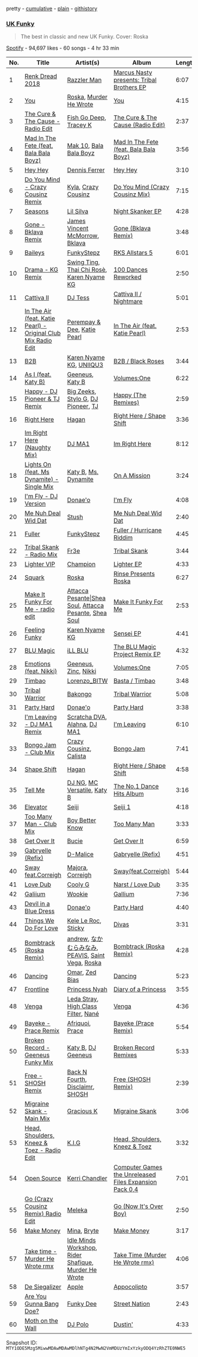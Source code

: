 pretty - [cumulative](/playlists/cumulative/37i9dQZF1DX2JKi7oFC6Jv.md) - [plain](/playlists/plain/37i9dQZF1DX2JKi7oFC6Jv) - [githistory](https://github.githistory.xyz/mackorone/spotify-playlist-archive/blob/main/playlists/plain/37i9dQZF1DX2JKi7oFC6Jv)

### [UK Funky](https://open.spotify.com/playlist/37i9dQZF1DX2JKi7oFC6Jv)

> The best in classic and new UK Funky\. Cover: Roska

[Spotify](https://open.spotify.com/user/spotify) - 94,697 likes - 60 songs - 4 hr 33 min

| No. | Title | Artist(s) | Album | Length |
|---|---|---|---|---|
| 1 | [Renk Dread 2018](https://open.spotify.com/track/5vQcvMTyjMWijV5RE8R7Hj) | [Razzler Man](https://open.spotify.com/artist/67zKupu2re2sdiPMz5HtOu) | [Marcus Nasty presents: Tribal Brothers EP](https://open.spotify.com/album/6b18zJLak5cbzGjiPsxnM1) | 6:07 |
| 2 | [You](https://open.spotify.com/track/3wG8a1EraWKj9FnoVWaO2t) | [Roska](https://open.spotify.com/artist/5p8U1acntDKzfbbZLwWYE5), [Murder He Wrote](https://open.spotify.com/artist/4n11sJzNp7JjBQw9sDze9Z) | [You](https://open.spotify.com/album/127QctLnyMThhls3ZlrbIf) | 4:15 |
| 3 | [The Cure & The Cause \- Radio Edit](https://open.spotify.com/track/2aYryJEl86lIZWCS6X1CUm) | [Fish Go Deep](https://open.spotify.com/artist/0fOlkKkWVb6gOtwUXL2i0y), [Tracey K](https://open.spotify.com/artist/2RG9WXLhvCaeGE3gFaAAZg) | [The Cure & The Cause \(Radio Edit\)](https://open.spotify.com/album/4O082xEh8tgidqkcNKrVEN) | 2:37 |
| 4 | [Mad In The Fete \(feat\. Bala Bala Boyz\)](https://open.spotify.com/track/5Ax15OS8YLh8o7m20C90LX) | [Mak 10](https://open.spotify.com/artist/7b99UWPONneDHPNUmOppM9), [Bala Bala Boyz](https://open.spotify.com/artist/6VEV31FFx8Fh0cO37Twj11) | [Mad In The Fete \(feat\. Bala Bala Boyz\)](https://open.spotify.com/album/2rMfnYger1SSWEzZwayOpr) | 3:56 |
| 5 | [Hey Hey](https://open.spotify.com/track/6o4KTcGUoN8Xse2SNHorGU) | [Dennis Ferrer](https://open.spotify.com/artist/0MGTHZpAGf7isSfw8yMIoi) | [Hey Hey](https://open.spotify.com/album/4WOHS9vWb4Mu1bjNobDHmO) | 3:10 |
| 6 | [Do You Mind \- Crazy Cousinz Remix](https://open.spotify.com/track/2tUH7UbZCW3w32CRKYu1Ma) | [Kyla](https://open.spotify.com/artist/77DAFfvm3O9zT5dIoG0eIO), [Crazy Cousinz](https://open.spotify.com/artist/6VXB0WH4MfmhZyongoEYZr) | [Do You Mind \(Crazy Cousinz Mix\)](https://open.spotify.com/album/27INei1fcKR57nkcU2Nnj8) | 7:15 |
| 7 | [Seasons](https://open.spotify.com/track/4Z6XWYYWSHPvSupNqmbzzE) | [Lil Silva](https://open.spotify.com/artist/2Kv0ApBohrL213X9avMrEn) | [Night Skanker EP](https://open.spotify.com/album/57Bigasz9Dwmc6dcvdPdVj) | 4:28 |
| 8 | [Gone \- Bklava Remix](https://open.spotify.com/track/2JMNzion86EWocg5WhqYeS) | [James Vincent McMorrow](https://open.spotify.com/artist/7FDlvgcodNfC0IBdWevl4u), [Bklava](https://open.spotify.com/artist/71t5uC7AYxisT7Z55Y2Kqd) | [Gone \(Bklava Remix\)](https://open.spotify.com/album/3pqO9UtBlcOd1ZKfmlHK99) | 3:48 |
| 9 | [Baileys](https://open.spotify.com/track/5RCrwDk5VlwDE8XBNi5CmG) | [FunkyStepz](https://open.spotify.com/artist/1sMcpUeV5yIQw4F4SvFqcb) | [RKS Allstars 5](https://open.spotify.com/album/26HeVN8hOqiEdhIDRZmNpQ) | 6:01 |
| 10 | [Drama \- KG Remix](https://open.spotify.com/track/7eybuKPxcnQhH0kek8cdtd) | [Swing Ting](https://open.spotify.com/artist/6fvaKKPtpStFRXRTMmnYMX), [Thai Chi Rosè](https://open.spotify.com/artist/2cnUw1pL9ejLDYAd045bWR), [Karen Nyame KG](https://open.spotify.com/artist/2TsxAQQq0xVbjBOPXozFVz) | [100 Dances Reworked](https://open.spotify.com/album/0cx2mbLqBlGs1GrCtm28hk) | 2:50 |
| 11 | [Cattiva II](https://open.spotify.com/track/4tmVNT48Gax72Z34z8USF5) | [DJ Tess](https://open.spotify.com/artist/6vORm2dI5te54ETv0BBANC) | [Cattiva II / Nightmare](https://open.spotify.com/album/7wuzqUy3RfyAwJAvGIzhYK) | 5:01 |
| 12 | [In The Air \(feat\. Katie Pearl\) \- Original Club Mix Radio Edit](https://open.spotify.com/track/7nVRzqdBTNYHnIxYRZ7jYp) | [Perempay & Dee](https://open.spotify.com/artist/76XLs3mcjzmwwHo25gD38i), [Katie Pearl](https://open.spotify.com/artist/4oG2rj0Ojr35Pz6Z5NPlz8) | [In The Air \(feat\. Katie Pearl\)](https://open.spotify.com/album/7Db9vNJwi9fPBofsucCjbc) | 2:53 |
| 13 | [B2B](https://open.spotify.com/track/3OrMbFUgXjchOYTU8TeLO7) | [Karen Nyame KG](https://open.spotify.com/artist/2TsxAQQq0xVbjBOPXozFVz), [UNIIQU3](https://open.spotify.com/artist/5aR8qSaApKChlZvzB0Jfpx) | [B2B / Black Roses](https://open.spotify.com/album/7rs4RT4DkkGWpdxT9belLA) | 3:44 |
| 14 | [As I \(feat\. Katy B\)](https://open.spotify.com/track/4m4bkvpKjOr439pmr4892r) | [Geeneus](https://open.spotify.com/artist/6ejhSoIRxxVXEDJTR3kAVx), [Katy B](https://open.spotify.com/artist/5EUdiv20t58GCS09VMKk7M) | [Volumes:One](https://open.spotify.com/album/60unLuchirb55pFWGSi5WX) | 6:22 |
| 15 | [Happy \- DJ Pioneer & TJ Remix](https://open.spotify.com/track/0gkXurU0Fwo8F60ImiYEgy) | [Big Zeeks](https://open.spotify.com/artist/1Vu6ENs1kZxIXu3AVsPfxz), [Stylo G](https://open.spotify.com/artist/7qPISKHhhKDLZTmYcX7bWd), [DJ Pioneer](https://open.spotify.com/artist/1xReU0l2uJ5gyEwlL1XK0r), [TJ](https://open.spotify.com/artist/402vsCqDi4qYr2WtOhv2Up) | [Happy \(The Remixes\)](https://open.spotify.com/album/1hlFyAtaLjgU2VaEUE3xiA) | 2:59 |
| 16 | [Right Here](https://open.spotify.com/track/5sD2XpU2WGPh7YZbFCDrVG) | [Hagan](https://open.spotify.com/artist/0OvwOTSbNyHM0nnyvdCxNU) | [Right Here / Shape Shift](https://open.spotify.com/album/56Y5asHcwRiO0PSS54HHFt) | 3:36 |
| 17 | [Im Right Here \(Naughty Mix\)](https://open.spotify.com/track/5aVCzF8Df9wnnkskNK3ZDs) | [DJ MA1](https://open.spotify.com/artist/2QJVs1SDIWbAIqLSavHBQi) | [Im Right Here](https://open.spotify.com/album/4xJgP8lZ2v1F7SqSTScyvr) | 8:12 |
| 18 | [Lights On \(feat\. Ms Dynamite\) \- Single Mix](https://open.spotify.com/track/7FNcb05eBgScWaEEvJRKiw) | [Katy B](https://open.spotify.com/artist/5EUdiv20t58GCS09VMKk7M), [Ms\. Dynamite](https://open.spotify.com/artist/42qLC3FgtazA9AvaIoiP62) | [On A Mission](https://open.spotify.com/album/6KV9kNSuC1mmzrXKx6p6vV) | 3:24 |
| 19 | [I'm Fly \- DJ Version](https://open.spotify.com/track/0e5jqZDWMqo5u13SQ0WmXQ) | [Donae'o](https://open.spotify.com/artist/3xcx9CcYTM4M1890B8o9Bp) | [I'm Fly](https://open.spotify.com/album/3xwYsxgBdRhr4sJ1H0XDuf) | 4:08 |
| 20 | [Me Nuh Deal Wid Dat](https://open.spotify.com/track/3WJcd5MR3tM4zgaOJVTGXV) | [Stush](https://open.spotify.com/artist/3lR9sktAKCI2eJeTEHBcTT) | [Me Nuh Deal Wid Dat](https://open.spotify.com/album/7bidDEdcAleSX40qHvxEd1) | 2:40 |
| 21 | [Fuller](https://open.spotify.com/track/0cjqXX58zJv6H7Wq1EliTW) | [FunkyStepz](https://open.spotify.com/artist/1sMcpUeV5yIQw4F4SvFqcb) | [Fuller / Hurricane Riddim](https://open.spotify.com/album/5KE1MO9AlHyop9nBp81sqo) | 4:45 |
| 22 | [Tribal Skank \- Radio Mix](https://open.spotify.com/track/1o8waXzOEeUIAlsApWyLEp) | [Fr3e](https://open.spotify.com/artist/6sezwfsYnNgPPKvmv9FmoF) | [Tribal Skank](https://open.spotify.com/album/2waOIVyj1rWWRyBssmfAbt) | 3:44 |
| 23 | [Lighter VIP](https://open.spotify.com/track/58mlFUs5fy2d6B7bGA06iV) | [Champion](https://open.spotify.com/artist/3cHya45cxGzLYIPg2LRCCR) | [Lighter EP](https://open.spotify.com/album/1aMv0600AWsjglH7gdeOuL) | 4:33 |
| 24 | [Squark](https://open.spotify.com/track/0glWfXqYcBHjhCbjxkXaz9) | [Roska](https://open.spotify.com/artist/5p8U1acntDKzfbbZLwWYE5) | [Rinse Presents Roska](https://open.spotify.com/album/1C5WwhTVoCp6biehl8HACf) | 6:27 |
| 25 | [Make It Funky For Me \- radio edit](https://open.spotify.com/track/3uYePIsCgDSJDS8hdR6gQb) | [Attacca Pesante\|Shea Soul](https://open.spotify.com/artist/0tehKuB1ZiGM0O7kO1uP0i), [Attacca Pesante](https://open.spotify.com/artist/71tqljagflr75OBdRDBWCa), [Shea Soul](https://open.spotify.com/artist/6nk7YSGGvz4AOOkbfMCNHh) | [Make It Funky For Me](https://open.spotify.com/album/70woHV6tjO1xDyacCkxK6b) | 2:53 |
| 26 | [Feeling Funky](https://open.spotify.com/track/2KoJWfUGPEXl98nwxTNChT) | [Karen Nyame KG](https://open.spotify.com/artist/2TsxAQQq0xVbjBOPXozFVz) | [Sensei EP](https://open.spotify.com/album/1BLsAvMKtBCL5to1JPQW2M) | 4:41 |
| 27 | [BLU Magic](https://open.spotify.com/track/7jXF5MEo0MBRjdf5Uy7j1t) | [iLL BLU](https://open.spotify.com/artist/550Zxz0BTZi3yd8gX9QINw) | [The BLU Magic Project Remix EP](https://open.spotify.com/album/1p8R2BA13zfBxEO5fMlImp) | 4:32 |
| 28 | [Emotions \(feat\. Nikki\)](https://open.spotify.com/track/7m3jySZj6AMGqoUHm1gLl8) | [Geeneus](https://open.spotify.com/artist/6ejhSoIRxxVXEDJTR3kAVx), [Zinc](https://open.spotify.com/artist/6rNNzYwIibSLwFxDfXDBeS), [Nikki](https://open.spotify.com/artist/0jMnOC6Aa7ayV4nBZrGEwm) | [Volumes:One](https://open.spotify.com/album/60unLuchirb55pFWGSi5WX) | 7:05 |
| 29 | [Timbao](https://open.spotify.com/track/5sNy4a6dJKPNb2DFZ4qvxZ) | [Lorenzo\_BITW](https://open.spotify.com/artist/3Za28S9hIyeyGQmAk8d4FV) | [Basta / Timbao](https://open.spotify.com/album/2YgTYx8XxrFbOy08eVyNpA) | 3:48 |
| 30 | [Tribal Warrior](https://open.spotify.com/track/0VhVO2DHLPRptJhTg60stS) | [Bakongo](https://open.spotify.com/artist/4FmchdtAj76UxQiNOjCgMo) | [Tribal Warrior](https://open.spotify.com/album/5qCvhwNOVnIunkiBwnbBYs) | 5:08 |
| 31 | [Party Hard](https://open.spotify.com/track/0S0qKgHu2CCL3MjPo3HMl5) | [Donae'o](https://open.spotify.com/artist/3xcx9CcYTM4M1890B8o9Bp) | [Party Hard](https://open.spotify.com/album/4HkdumZIdnXHQMYgwtG1VV) | 3:38 |
| 32 | [I'm Leaving \- DJ MA1 Remix](https://open.spotify.com/track/1FBywaUBHlHPITBb8CBnw3) | [Scratcha DVA](https://open.spotify.com/artist/4RsQj1228RD7TFtUGCKRg7), [Alahna](https://open.spotify.com/artist/42fTN7oysCDCuBqTpdweZo), [DJ MA1](https://open.spotify.com/artist/2QJVs1SDIWbAIqLSavHBQi) | [I'm Leaving](https://open.spotify.com/album/6u2aha2pOUjWd2WfqhEGgX) | 6:10 |
| 33 | [Bongo Jam \- Club Mix](https://open.spotify.com/track/43MvSFYL99yAvRi4a3Ln8U) | [Crazy Cousinz](https://open.spotify.com/artist/6VXB0WH4MfmhZyongoEYZr), [Calista](https://open.spotify.com/artist/6A2nY049pOVi16IhBf5Ui2) | [Bongo Jam](https://open.spotify.com/album/6xWb3uW2YtedtmnBWYKUMN) | 7:41 |
| 34 | [Shape Shift](https://open.spotify.com/track/3a17nv0HSfjORgxYLz5sDl) | [Hagan](https://open.spotify.com/artist/0OvwOTSbNyHM0nnyvdCxNU) | [Right Here / Shape Shift](https://open.spotify.com/album/56Y5asHcwRiO0PSS54HHFt) | 4:58 |
| 35 | [Tell Me](https://open.spotify.com/track/5dKoKmKEr0MHxn6Q2qRs2E) | [DJ NG](https://open.spotify.com/artist/2nXsXdrmdtqDOfqMhHc1Vx), [MC Versatile](https://open.spotify.com/artist/2RM4Va9A9LfmBxrSOziGBa), [Katy B](https://open.spotify.com/artist/5EUdiv20t58GCS09VMKk7M) | [The No.1 Dance Hits Album](https://open.spotify.com/album/1bcV0vEn3DtnODxdP3R0O0) | 3:16 |
| 36 | [Elevator](https://open.spotify.com/track/2BNztHs4pufXHi2YY6s0mn) | [Seiji](https://open.spotify.com/artist/6XwHEDOkZpFRqtZDXLYHlK) | [Seiji 1](https://open.spotify.com/album/4Ln7xUPsqJ2JsI0uaiyGm6) | 4:18 |
| 37 | [Too Many Man \- Club Mix](https://open.spotify.com/track/6NOc7HLccGFAAc4HPXTedy) | [Boy Better Know](https://open.spotify.com/artist/180XcSBai6RDpuElMcKk2v) | [Too Many Man](https://open.spotify.com/album/4qEUion6i9WeVZnBuXhB90) | 3:33 |
| 38 | [Get Over It](https://open.spotify.com/track/6EEL5iBZY1GecVqZrTd6Qs) | [Bucie](https://open.spotify.com/artist/7suaOI2AMM3ZqTa04oB8fG) | [Get Over It](https://open.spotify.com/album/4oFn3dF7q9lqii7y6AjYmB) | 6:59 |
| 39 | [Gabryelle \(Refix\)](https://open.spotify.com/track/2W0yd6yqi5idPpErkIMWxh) | [D\-Malice](https://open.spotify.com/artist/1KeTaqYMcbzM55p0D9JymT) | [Gabryelle \(Refix\)](https://open.spotify.com/album/3FMYlqSKfihyze2nDho7sO) | 4:51 |
| 40 | [Sway feat.Correigh](https://open.spotify.com/track/19KZKypz3HmmJQ1Jg1Zgbb) | [Majora](https://open.spotify.com/artist/6qJ9p5wCCLG6DhpUrSAdyM), [Correigh](https://open.spotify.com/artist/4uqKfAQRTguryfR0sTWyAE) | [Sway\(feat.Correigh\)](https://open.spotify.com/album/7LexMFqQlohVXj3iszvqhd) | 5:44 |
| 41 | [Love Dub](https://open.spotify.com/track/2T4eUTOuEXnUWsQVyPzdGf) | [Cooly G](https://open.spotify.com/artist/0XfcR8jVPEm77dOJEN9tvq) | [Narst / Love Dub](https://open.spotify.com/album/14AlAp96M3GOiLoGSdeAYu) | 3:35 |
| 42 | [Galiium](https://open.spotify.com/track/4yCJxYCe7tIw0lCx68yQq0) | [Wookie](https://open.spotify.com/artist/4MswQnojZK1oRaxNsACqjv) | [Gallium](https://open.spotify.com/album/4sq8Tr818HVyApngtRX6nP) | 7:36 |
| 43 | [Devil in a Blue Dress](https://open.spotify.com/track/6mXvnvgtkVjXlg8bjzN71g) | [Donae'o](https://open.spotify.com/artist/3xcx9CcYTM4M1890B8o9Bp) | [Party Hard](https://open.spotify.com/album/4HkdumZIdnXHQMYgwtG1VV) | 4:40 |
| 44 | [Things We Do For Love](https://open.spotify.com/track/6VMgYAmlFTJrrKbGcLcAGH) | [Kele Le Roc](https://open.spotify.com/artist/6147A0TM1JrrEkin51nwnD), [Sticky](https://open.spotify.com/artist/2M9VekPKghfVcZKgiugbNH) | [Divas](https://open.spotify.com/album/4E2qErSKAkvn3yJc4LBXAH) | 3:31 |
| 45 | [Bombtrack \(Roska Remix\)](https://open.spotify.com/track/5xGbjkIYJqg7gTkMXDG4Ap) | [andrew](https://open.spotify.com/artist/2LMkCtzEvQYGAhXvXiwGCr), [なかむらみなみ](https://open.spotify.com/artist/4gGr7IJIkVijGyJclVxqiq), [PEAVIS](https://open.spotify.com/artist/7GoNWfvCoIwFMMUksqv0oe), [Saint Vega](https://open.spotify.com/artist/2q9fTUnXONSgnAW3boqrNc), [Roska](https://open.spotify.com/artist/5p8U1acntDKzfbbZLwWYE5) | [Bombtrack \(Roska Remix\)](https://open.spotify.com/album/3KLyOjPzGwvyMmx5s8tm8C) | 4:28 |
| 46 | [Dancing](https://open.spotify.com/track/264HgVS2eKtoZHdaFX0JTR) | [Omar](https://open.spotify.com/artist/0BzTIDnFI4pvhy7vVNd41Z), [Zed Bias](https://open.spotify.com/artist/1XZzbCZRuj6eOdRxQcmiD7) | [Dancing](https://open.spotify.com/album/1R8N5B7aVcATm5utF5UYsr) | 5:23 |
| 47 | [Frontline](https://open.spotify.com/track/7xcSVlVE9UoDBAZ5Kg49QB) | [Princess Nyah](https://open.spotify.com/artist/0hqvQutG576D21W1yxkSsh) | [Diary of a Princess](https://open.spotify.com/album/4O0IasqwL2wAtmD5kjtmNz) | 3:55 |
| 48 | [Venga](https://open.spotify.com/track/1CkWZoPbqXNBwhWmqk2fkq) | [Leda Stray](https://open.spotify.com/artist/3VyZwQmEFzD04LTR45pDwZ), [High Class Filter](https://open.spotify.com/artist/6SDdUB4Wm2Rm3kfEkIveTq), [Nané](https://open.spotify.com/artist/1cCYWBFvuwV0A1ciel8Ln4) | [Venga](https://open.spotify.com/album/538EmXvMOL5fo66jasdPb3) | 4:36 |
| 49 | [Bayeke \- Prace Remix](https://open.spotify.com/track/3K648LEPGPtfd0CSC36wkx) | [Afriquoi](https://open.spotify.com/artist/2WEEw0QrAOyeMHpeXnDqQT), [Prace](https://open.spotify.com/artist/2K5oIzqUzZKO738h7GT3iv) | [Bayeke \(Prace Remix\)](https://open.spotify.com/album/6nLaRTMNGiPyhszXePW6NP) | 5:54 |
| 50 | [Broken Record \- Geeneus Funky Mix](https://open.spotify.com/track/1E9A7uyyKtyLibnUZwdBKt) | [Katy B](https://open.spotify.com/artist/5EUdiv20t58GCS09VMKk7M), [DJ Geeneus](https://open.spotify.com/artist/1EpP6PGFVKJW9gbcnDy8co) | [Broken Record Remixes](https://open.spotify.com/album/0NxGlkxkhHq11ZRUq01tnG) | 5:33 |
| 51 | [Free \- SHOSH Remix](https://open.spotify.com/track/6dLxFq90hMU95F0btgPNsn) | [Back N Fourth](https://open.spotify.com/artist/7wLHr4NmAvAwukWyqyOpsX), [Disclaimr](https://open.spotify.com/artist/1cdEKMoODPHtrqkmRqxBAX), [SHOSH](https://open.spotify.com/artist/1emgVmY6u8GGlRhkHESKKH) | [Free \(SHOSH Remix\)](https://open.spotify.com/album/4tiFcoAfUNEzKt25pztiEp) | 2:39 |
| 52 | [Migraine Skank \- Main Mix](https://open.spotify.com/track/54KCXjzkieeuv6L0fzL0CG) | [Gracious K](https://open.spotify.com/artist/6V1DvxiIkIOvjTK2yzLNyy) | [Migraine Skank](https://open.spotify.com/album/6RhGWsbhsG19udkx5UotWT) | 3:06 |
| 53 | [Head, Shoulders, Kneez & Toez \- Radio Edit](https://open.spotify.com/track/0amlI2JWPEfxioAcc7kVSJ) | [K.I.G](https://open.spotify.com/artist/5urltEzdvmWz8tl1J4reSj) | [Head, Shoulders, Kneez & Toez](https://open.spotify.com/album/2Xi4tCQ7x4vnoNDCSdRoQv) | 3:32 |
| 54 | [Open Source](https://open.spotify.com/track/1QDQm9g3hVTfWeLdolhrO6) | [Kerri Chandler](https://open.spotify.com/artist/7nqpEU6DCHkNtK1bYsyS3W) | [Computer Games the Unreleased Files Expansion Pack 0,4](https://open.spotify.com/album/4MO8iMa3iNIhUfbn17hYGS) | 7:01 |
| 55 | [Go \(Crazy Cousinz Remix\) Radio Edit](https://open.spotify.com/track/6p0FS5Vn8oP0yS7VclPs6z) | [Meleka](https://open.spotify.com/artist/0MI01aE1io3sgWKSGyK5hq) | [Go \(Now It's Over Boy\)](https://open.spotify.com/album/1cbm8Mc5XI9DFdVla7MShH) | 2:50 |
| 56 | [Make Money](https://open.spotify.com/track/5iA7VcKMAo8a6RRhDyR4On) | [Mina](https://open.spotify.com/artist/2KvWE2yC2SS2fck2WOm8Kv), [Bryte](https://open.spotify.com/artist/4LFakjYAIBquTKsvvLNiGi) | [Make Money](https://open.spotify.com/album/0fBQnTUN8IlbBRtqLFf5JR) | 3:17 |
| 57 | [Take time \- Murder He Wrote rmx](https://open.spotify.com/track/6UY2DLqt9azQTmIu3gNZL0) | [Idle Minds Workshop](https://open.spotify.com/artist/4weBmnLZYlcL3fivjOM3m3), [Rider Shafique](https://open.spotify.com/artist/3Q0LSoV64A2FTwAFCzyDyq), [Murder He Wrote](https://open.spotify.com/artist/4n11sJzNp7JjBQw9sDze9Z) | [Take Time \(Murder He Wrote rmx\)](https://open.spotify.com/album/7jfYjvup0HnXEPDmR78zGQ) | 4:06 |
| 58 | [De Siegalizer](https://open.spotify.com/track/05oRAIJvKCJ5Vku1RLldwB) | [Apple](https://open.spotify.com/artist/0cLE7Rf26nPEpDrm20OrHf) | [Appocolipto](https://open.spotify.com/album/2hKShqGKTrmyKECCD6VX5G) | 3:57 |
| 59 | [Are You Gunna Bang Doe?](https://open.spotify.com/track/4W7pSezkbbWWQIiRsiNxoW) | [Funky Dee](https://open.spotify.com/artist/4hzlCYExpUNcY6r0jFG3Pv) | [Street Nation](https://open.spotify.com/album/04geSaCj6lElctYUC0gFTd) | 2:43 |
| 60 | [Moth on the Wall](https://open.spotify.com/track/3OKTZvftiFkx5MW4eCcHlQ) | [DJ Polo](https://open.spotify.com/artist/2ZG0gXLgRGunF4fBMVGKK7) | [Dustin'](https://open.spotify.com/album/3lXuhUh6BrUyol8fSvjrT3) | 4:33 |

Snapshot ID: `MTY1ODE5Mzg5MiwwMDAwMDAwMDlhNTg4N2MwN2VmMDUzYmIxYzkyODQ4YzRhZTE0NWE5`
